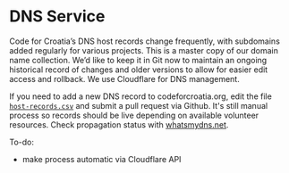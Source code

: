 DNS Service
===========

Code for Croatia’s DNS host records change frequently, with subdomains added
regularly for various projects. This is a master copy of our domain name
collection. We’d like to keep it in Git now to maintain an ongoing historical
record of changes and older versions to allow for easier edit access and
rollback. We use Cloudflare for DNS management.

If you need to add a new DNS record to codeforcroatia.org, edit the file
[`host-records.csv`](host-records.csv) and submit a pull request via Github.
It's still manual process so records should be live depending on available volunteer resources. Check propagation status with [whatsmydns.net](https://www.whatsmydns.net).

To-do:
- make process automatic via Cloudflare API
